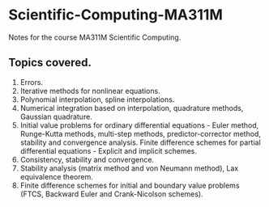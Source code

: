 # Scientific-Computing-MA311M
Notes for the course MA311M Scientific Computing.

## Topics covered.
1. Errors.
2. Iterative methods for nonlinear equations.
3. Polynomial interpolation, spline interpolations.
4. Numerical integration based on interpolation, quadrature methods, Gaussian quadrature.
5. Initial value problems for ordinary differential equations - Euler method, Runge-Kutta methods, multi-step methods, predictor-corrector method, stability and convergence analysis. Finite difference schemes for partial differential equations - Explicit and implicit schemes.
6. Consistency, stability and convergence.
7. Stability analysis (matrix method and von Neumann method), Lax equivalence theorem.
8. Finite difference schemes for initial and boundary value problems (FTCS, Backward Euler and Crank-Nicolson schemes).
